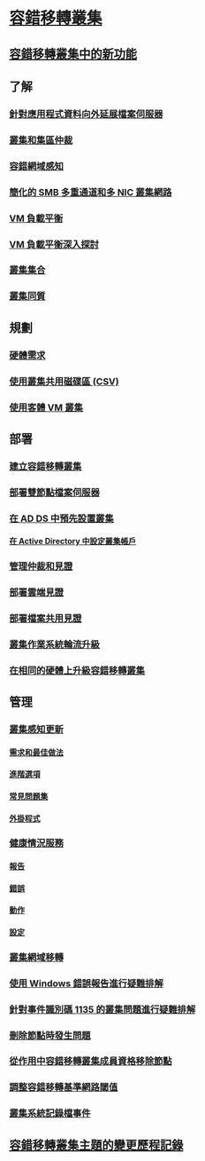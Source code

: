 # [容錯移轉叢集](failover-clustering-overview.md)
## [容錯移轉叢集中的新功能](whats-new-in-failover-clustering.md)
## 了解
### [針對應用程式資料向外延展檔案伺服器](sofs-overview.md)
### [叢集和集區仲裁](../storage/storage-spaces/understand-quorum.md)
### [容錯網域感知](fault-domains.md)
### [簡化的 SMB 多重通道和多 NIC 叢集網路](smb-multichannel.md)
### [VM 負載平衡](vm-load-balancing-overview.md)
### [VM 負載平衡深入探討](vm-load-balancing-deep-dive.md)
### [叢集集合](../storage/storage-spaces/cluster-sets.md)
### [叢集同質](cluster-affinity.md)
## 規劃
### [硬體需求](clustering-requirements.md)
### [使用叢集共用磁碟區 (CSV)](failover-cluster-csvs.md)
### [使用客體 VM 叢集](../storage/storage-spaces/storage-spaces-direct-in-vm.md)
## 部署
### [建立容錯移轉叢集](create-failover-cluster.md)
### [部署雙節點檔案伺服器](deploy-two-node-clustered-file-server.md)
### [在 AD DS 中預先設置叢集](prestage-cluster-adds.md)
#### [在 Active Directory 中設定叢集帳戶](configure-ad-accounts.md)
### [管理仲裁和見證](manage-cluster-quorum.md)
### [部署雲端見證](deploy-cloud-witness.md)
### [部署檔案共用見證](file-share-witness.md)
### [叢集作業系統輪流升級](cluster-operating-system-rolling-upgrade.md)
### [在相同的硬體上升級容錯移轉叢集](upgrade-option-same-hardware.md)
## 管理
### [叢集感知更新](cluster-aware-updating.md)
#### [需求和最佳做法](cluster-aware-updating-requirements.md)
#### [進階選項](cluster-aware-updating-options.md)
#### [常見問題集](cluster-aware-updating-faq.md)
#### [外掛程式](cluster-aware-updating-plug-ins.md)
### [健康情況服務](health-service-overview.md)
#### [報告](health-service-reports.md)
#### [錯誤](health-service-faults.md)
#### [動作](health-service-actions.md)
#### [設定](health-service-settings.md)
### [叢集網域移轉](cluster-domain-migration.md)
### [使用 Windows 錯誤報告進行疑難排解](troubleshooting-using-WER-reports.md)
### [針對事件識別碼 1135 的叢集問題進行疑難排解](../troubleshoot/troubleshooting-cluster-event-id-1135.md)
### [刪除節點時發生問題](../troubleshoot/problem-nodes-failover-cluster.md)
### [從作用中容錯移轉叢集成員資格移除節點](../troubleshoot/nodes-failover-cluster-vmware.md)
### [調整容錯移轉基準網路閾值](../troubleshoot/iaas-sql-failover-cluster.md)
### [叢集系統記錄檔事件](system-events.md)
## [容錯移轉叢集主題的變更歷程記錄](clustering-change-history.md)
